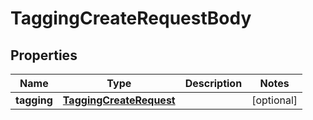 

# TaggingCreateRequestBody


## Properties

| Name | Type | Description | Notes |
|------------ | ------------- | ------------- | -------------|
|**tagging** | [**TaggingCreateRequest**](TaggingCreateRequest.md) |  |  [optional] |



